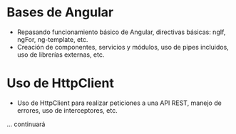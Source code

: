 # Bases de Angular

- Repasando funcionamiento básico de Angular, directivas básicas: ngIf, ngFor, ng-template, etc.
- Creación de componentes, servicios y módulos, uso de pipes incluidos, uso de librerías externas, etc.

# Uso de HttpClient

- Uso de HttpClient para realizar peticiones a una API REST, manejo de errores, uso de interceptores, etc.

... continuará
